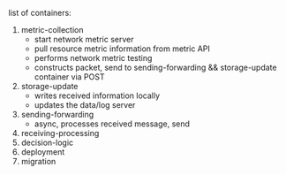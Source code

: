 list of containers:
1. metric-collection
    - start network metric server
    - pull resource metric information from metric API
    - performs network metric testing
    - constructs packet, send to sending-forwarding && storage-update container via POST
2. storage-update
    - writes received information locally
    - updates the data/log server
3. sending-forwarding
    - async, processes received message, send
4. receiving-processing
5. decision-logic
6. deployment
7. migration